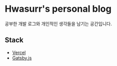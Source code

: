 # Hwasurr's personal blog

공부한 개발 로그와 개인적인 생각들을 남기는 공간입니다.

## Stack

- [Vercel](https://vercel.com)
- [Gatsby.js](https://www.gatsbyjs.org/)
